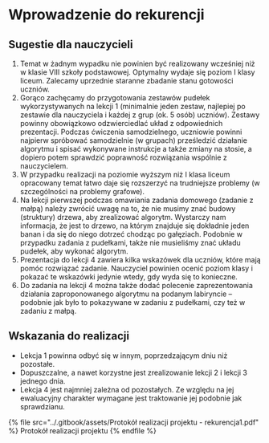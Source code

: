 # Wprowadzenie do rekurencji

## Sugestie dla nauczycieli

1. Temat w żadnym wypadku nie powinien być realizowany wcześniej niż w klasie VIII szkoły podstawowej. Optymalny wydaje się poziom I klasy liceum. Zalecamy uprzednie staranne zbadanie stanu gotowości uczniów.
2. Gorąco zachęcamy do przygotowania zestawów pudełek wykorzystywanych na lekcji 1 (minimalnie jeden zestaw, najlepiej po zestawie dla nauczyciela i każdej z grup (ok. 5 osób) uczniów). Zestawy powinny obowiązkowo odzwierciedlać układ z odpowiednich prezentacji. Podczas ćwiczenia samodzielnego, uczniowie powinni najpierw spróbować samodzielnie (w grupach) prześledzić działanie algorytmu i spisać wykonywane instrukcje a także zmiany na stosie, a dopiero potem sprawdzić poprawność rozwiązania wspólnie z nauczycielem.
3. W przypadku realizacji na poziomie wyższym niż I klasa liceum opracowany temat łatwo daje się rozszerzyć na trudniejsze problemy (w szczególności na problemy grafowe).
4. Na lekcji pierwszej podczas omawiania zadania domowego (zadanie z małpą) należy zwrócić uwagę na to, że nie musimy znać budowy (struktury) drzewa, aby zrealizować algorytm. Wystarczy nam informacja, że jest to drzewo, na którym znajduje się dokładnie jeden banan i da się do niego dotrzeć chodząc po gałęziach. Podobnie w przypadku zadania z pudełkami, także nie musieliśmy znać układu pudełek, aby wykonać algorytm.
5. Prezentacja do lekcji 4 zawiera kilka wskazówek dla uczniów, które mają pomóc rozwiązać zadanie. Nauczyciel powinien ocenić poziom klasy i pokazać te wskazówki jedynie wtedy, gdy wyda się to konieczne.
6. Do zadania na lekcji 4 można także dodać polecenie zaprezentowania działania zaproponowanego algorytmu na podanym labiryncie – podobnie jak było to pokazywane w zadaniu z pudełkami, czy też w zadaniu z małpą.

## Wskazania do realizacji

* Lekcja 1 powinna odbyć się w innym, poprzedzającym dniu niż pozostałe.
* Dopuszczalne, a nawet korzystne jest zrealizowanie lekcji 2 i lekcji 3 jednego dnia.
* Lekcja 4 jest najmniej zależna od pozostałych. Ze względu na jej ewaluacyjny charakter wymagane jest traktowanie jej podobnie jak sprawdzianu.





{% file src="../.gitbook/assets/Protokół realizacji projektu - rekurencja1.pdf" %}
Protokół realizacji projektu
{% endfile %}

